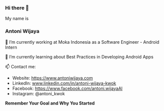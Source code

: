 ### Hi there 👋

My name is 
### Antoni Wijaya
🔭  I’m currently working at Moka Indonesia as a Software Engineer - Android Intern

🌱  I’m currently learning about Best Practices in Developing Android Apps

📫  Contact me:
- Website: https://www.antoniwijaya.com
- LinkedIn: www.linkedin.com/in/antoni-wijaya-kwok
- Facebook: https://www.facebook.com/antoni.wijayaAI
- Instagram: @antoni_kwok

**Remember Your Goal and Why You Started**
